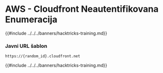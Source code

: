 # AWS - Cloudfront Neautentifikovana Enumeracija

{{#include ../../../banners/hacktricks-training.md}}

### Javni URL šablon
```
https://{random_id}.cloudfront.net
```
{{#include ../../../banners/hacktricks-training.md}}
